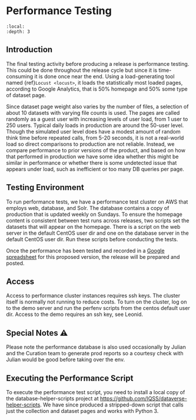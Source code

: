 # Performance Testing

```{contents} Contents:
:local: 
:depth: 3
```

## Introduction

The final testing activity before producing a release is performance testing. This could be done throughout the release cycle but since it is time-consuming it is done once near the end. Using a load-generating tool named {ref}`Locust <locust>`, it loads the statistically most loaded pages, according to Google Analytics, that is 50% homepage and 50% some type of dataset page. 

Since dataset page weight also varies by the number of files, a selection of about 10 datasets with varying file counts is used. The pages are called randomly as a guest user with increasing levels of user load, from 1 user to 250 users. Typical daily loads in production are around the 50-user level. Though the simulated user level does have a modest amount of random think time before repeated calls, from 5-20 seconds, it is not a real-world load so direct comparisons to production are not reliable. Instead, we compare performance to prior versions of the product, and based on how that performed in production we have some idea whether this might be similar in performance or whether there is some undetected issue that appears under load, such as inefficient or too many DB queries per page.

## Testing Environment

To run performance tests, we have a performance test cluster on AWS that employs web, database, and Solr. The database contains a copy of production that is updated weekly on Sundays. To ensure the homepage content is consistent between test runs across releases, two scripts set the datasets that will appear on the homepage. There is a script on the web server in the default CentOS user dir and one on the database server in the default CentOS user dir. Run these scripts before conducting the tests. 

Once the performance has been tested and recorded in a [Google spreadsheet](https://docs.google.com/spreadsheets/d/1lwPlifvgu3-X_6xLwq6Zr6sCOervr1mV_InHIWjh5KA/edit?usp=sharing) for this proposed version, the release will be prepared and posted.

## Access

Access to performance cluster instances requires ssh keys. The cluster itself is normally not running to reduce costs. To turn on the cluster, log on to the demo server and run the perfenv scripts from the centos default user dir. Access to the demo requires an ssh key, see Leonid. 

## Special Notes ⚠️ 

Please note the performance database is also used occasionally by Julian and the Curation team to generate prod reports so a courtesy check with Julian would be good before taking over the env.


Executing the Performance Script
--------------------------------
To execute the performance test script, you need to install a local copy of the database-helper-scripts project at <https://github.com/IQSS/dataverse-helper-scripts>. We have since produced a stripped-down script that calls just the collection and dataset pages and works with Python 3.

